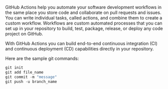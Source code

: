 GitHub Actions help you automate your software development workflows in the same place you store code and collaborate on pull requests and issues. You can write individual tasks, called actions, and combine them to create a custom workflow. Workflows are custom automated processes that you can set up in your repository to build, test, package, release, or deploy any code project on GitHub.

With GitHub Actions you can build end-to-end continuous integration (CI) and continuous deployment (CD) capabilities directly in your repository.

Here are the sample git commands:

```python
git init
git add file_name
git commit -m "message"
git push -u branch_name
```

